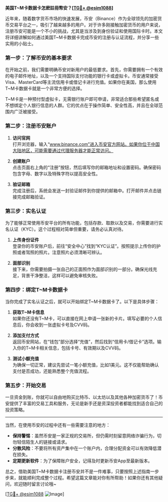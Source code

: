 **美国T~M卡数据卡怎麽註冊幣安？[[TG💪+ @esim1088](https://t.me/s/esim1088)]**

近年来，随着数字货币市场的快速发展，币安（Binance）作为全球领先的加密货币交易平台之一，吸引了越来越多的用户。对于许多刚接触加密货币的用户来说，注册币安可能是一个不小的挑战，尤其是当涉及到身份验证和使用国际卡时。本文将详细讲解如何通过美国T~M卡数据卡完成币安的注册与认证流程，并分享一些实用的小贴士。

### **第一步：了解币安的基本要求**

在开始之前，我们需要明确币安对新用户的最低要求。首先，你需要拥有一个有效的电子邮件地址，以及一个支持国际支付功能的银行卡或虚拟卡。币安通常接受Visa、MasterCard等主流信用卡或借记卡进行充值。如果你在美国，那么使用T~M卡数据卡就是一个非常方便的选择。

T~M卡是一种预付型虚拟卡，无需银行账户即可申请，非常适合那些希望匿名或不想绑定个人银行信息的人群。它的优点在于操作简单、安全性高，并且在全球范围内广泛被接受。

### **第二步：注册币安账户**

1. **访问官网**  
   打开浏览器，输入“www.binance.com”进入币安官方网站。如果你位于中国大陆地区，可能需要通过代理服务器才能正常访问。

2. **创建账户**  
   点击页面右上角的“注册”按钮，然后填写你的邮箱地址和设置密码。确保密码包含字母、数字以及特殊字符以提高安全性。

3. **验证邮箱**  
   完成注册后，系统会发送一封验证邮件到你提供的邮箱中。打开邮件并点击链接完成邮箱验证。

### **第三步：实名认证**

为了能够正常使用币安平台的所有功能，包括存款、取款以及交易，你需要进行实名认证（KYC）。这个过程相对简单但重要，请务必认真对待。

1. **上传身份证件**  
   登录你的币安账户后，前往“安全中心”找到“KYC认证”。按照提示上传你的护照或者驾照的照片。注意照片必须清晰可辨认。

2. **面部识别**  
   接下来，你需要拍摄一张自己的正面照作为面部识别的一部分。确保光线充足，背景干净整洁，这样可以避免审核失败。

### **第四步：绑定T~M卡数据卡**

当你完成了实名认证之后，就可以开始绑定T~M卡数据卡了。以下是具体步骤：

1. **获取T~M卡信息**  
   如果你还没有T~M卡，可以直接在网上申请一张新的卡片。填写必要的个人信息后，你会收到一张虚拟卡号及CVV码。

2. **添加支付方式**  
   返回币安网站，在“钱包”部分选择“充值”，然后找到“信用卡/借记卡”选项。输入你的T~M卡相关信息，包括卡号、有效期以及CVV码。

3. **测试小额充值**  
   为确保一切正常，建议先尝试一笔小额充值，比如1美元。这不仅能帮助确认支付是否成功，还能熟悉整个充值流程。

### **第五步：开始交易**

一旦资金到账，你就可以自由地购买比特币、以太坊以及其他各种加密货币了！币安提供了丰富的交易工具和服务，无论是新手还是资深投资者都能找到适合自己的投资策略。

---

当然，在使用币安的过程中还有一些需要注意的地方：

- **保持警惕**：虽然币安是一家正规的交易所，但仍需时刻留意网络诈骗行为，切勿轻信陌生人的链接或请求。
- **分散风险**：不要将所有资产集中在一个账户内，合理分配资金可以有效降低潜在损失。
- **定期更新软件**：为了保障账户安全，记得及时更新币安App至最新版本。

总之，借助美国T~M卡数据卡注册币安并不是一件难事，只要按照上述指南一步步来，就能顺利完成整个过程。希望这篇文章能对你有所帮助！如果你还有其他疑问，欢迎随时留言讨论哦~

[[TG💪+ @esim1088](https://t.me/s/esim1088) ![Image](https://i.postimg.cc/4NQfJmqS/Snipaste-2025-05-13-00-14-12.png)]